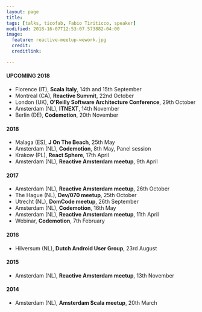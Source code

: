 ```yaml
---
layout: page
title:
tags: [talks, ticofab, Fabio Tiriticco, speaker]
modified: 2018-16-07T12:53:07.573882-04:00
image:
  feature: reactive-meetup-wework.jpg
  credit:
  creditlink:

---
```


#### UPCOMING 2018

* Florence (IT), **Scala Italy**, 14th and 15th September
* Montreal (CA), **Reactive Summit**, 22nd October 
* London (UK), **O'Reilly Software Architecture Conference**, 29th October
* Amsterdam (NL), **ITNEXT**, 14th November
* Berlin (DE), **Codemotion**, 20th November

#### 2018

* Malaga (ES), **J On The Beach**, 25th May 
* Amsterdam (NL), **Codemotion**, 8th May, Panel session
* Krakow (PL), **React Sphere**, 17th April
* Amsterdam (NL), **Reactive Amsterdam meetup**, 9th April

#### 2017

* Amsterdam (NL), **Reactive Amsterdam meetup**, 26th October
* The Hague (NL), **Dev/070 meetup**, 25th October
* Utrecht (NL), **DomCode meetup**, 26th September
* Amsterdam (NL), **Codemotion**, 16th May
* Amsterdam (NL), **Reactive Amsterdam meetup**, 11th April
* Webinar, **Codemotion**, 7th February

#### 2016

* Hilversum (NL), **Dutch Android User Group**, 23rd August

#### 2015

* Amsterdam (NL), **Reactive Amsterdam meetup**, 13th November

#### 2014

* Amsterdam (NL), **Amsterdam Scala meetup**, 20th March



